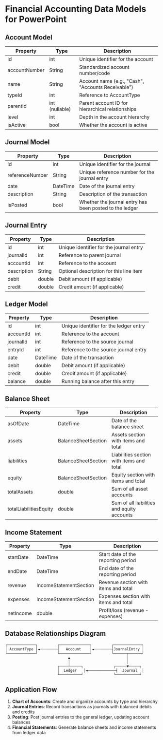# Financial Accounting Data Models for PowerPoint

## Account Model

| Property      | Type           | Description                                        |
| ------------- | -------------- | -------------------------------------------------- |
| id            | int            | Unique identifier for the account                  |
| accountNumber | String         | Standardized account number/code                   |
| name          | String         | Account name (e.g., "Cash", "Accounts Receivable") |
| typeId        | int            | Reference to AccountType                           |
| parentId      | int (nullable) | Parent account ID for hierarchical relationships   |
| level         | int            | Depth in the account hierarchy                     |
| isActive      | bool           | Whether the account is active                      |

## Journal Model

| Property        | Type     | Description                                             |
| --------------- | -------- | ------------------------------------------------------- |
| id              | int      | Unique identifier for the journal                       |
| referenceNumber | String   | Unique reference number for the journal entry           |
| date            | DateTime | Date of the journal entry                               |
| description     | String   | Description of the transaction                          |
| isPosted        | bool     | Whether the journal entry has been posted to the ledger |

## Journal Entry

| Property    | Type   | Description                             |
| ----------- | ------ | --------------------------------------- |
| id          | int    | Unique identifier for the journal entry |
| journalId   | int    | Reference to parent journal             |
| accountId   | int    | Reference to the account                |
| description | String | Optional description for this line item |
| debit       | double | Debit amount (if applicable)            |
| credit      | double | Credit amount (if applicable)           |

## Ledger Model

| Property  | Type     | Description                            |
| --------- | -------- | -------------------------------------- |
| id        | int      | Unique identifier for the ledger entry |
| accountId | int      | Reference to the account               |
| journalId | int      | Reference to the source journal        |
| entryId   | int      | Reference to the source journal entry  |
| date      | DateTime | Date of the transaction                |
| debit     | double   | Debit amount (if applicable)           |
| credit    | double   | Credit amount (if applicable)          |
| balance   | double   | Running balance after this entry       |

## Balance Sheet

| Property               | Type                | Description                                |
| ---------------------- | ------------------- | ------------------------------------------ |
| asOfDate               | DateTime            | Date of the balance sheet                  |
| assets                 | BalanceSheetSection | Assets section with items and total        |
| liabilities            | BalanceSheetSection | Liabilities section with items and total   |
| equity                 | BalanceSheetSection | Equity section with items and total        |
| totalAssets            | double              | Sum of all asset accounts                  |
| totalLiabilitiesEquity | double              | Sum of all liabilities and equity accounts |

## Income Statement

| Property  | Type                   | Description                           |
| --------- | ---------------------- | ------------------------------------- |
| startDate | DateTime               | Start date of the reporting period    |
| endDate   | DateTime               | End date of the reporting period      |
| revenue   | IncomeStatementSection | Revenue section with items and total  |
| expenses  | IncomeStatementSection | Expenses section with items and total |
| netIncome | double                 | Profit/loss (revenue - expenses)      |

## Database Relationships Diagram

```
┌─────────────┐         ┌──────────────┐         ┌─────────────┐
│ AccountType │◄────────┤   Account    │◄────────┤JournalEntry │
└─────────────┘         └──────────────┘         └──────┬──────┘
                             ▲                          │
                             │                          │
                        ┌────┴─────┐              ┌─────▼─────┐
                        │  Ledger   │◄─────────────┤  Journal  │
                        └──────────┘              └───────────┘
```

## Application Flow

1. **Chart of Accounts**: Create and organize accounts by type and hierarchy
2. **Journal Entries**: Record transactions as journals with balanced debits and credits
3. **Posting**: Post journal entries to the general ledger, updating account balances
4. **Financial Statements**: Generate balance sheets and income statements from ledger data
